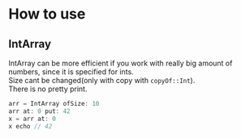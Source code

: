 # How to use

## IntArray
IntArray can be more efficient if you work with really big amount of numbers, since it is specified for ints.  
Size cant be changed(only with copy with `copyOf::Int`).  
There is no pretty print.  
```Scala
arr = IntArray ofSize: 10
arr at: 0 put: 42
x = arr at: 0
x echo // 42
```